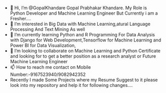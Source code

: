 - 👋 Hi, I’m @GopalKhandare Gopal Prabhakar Khandare. My Role is Python Developer and Machine Learning Engineer But Currently i am a Fresher....
- 👀 I’m interested in Big Data with Machine Learning,atural Language Processing And Text Mining As well
- 🌱 I’m currently learning Python and R Programming For Data Analysis with Django for Web Development,Tensorflow for Machine Learning and Power BI for Data Visualization,
- 💞️ I’m looking to collaborate on Machine Learning and Python Certificate and looking for to get a better position as a research analyst or Future Machine Learning Engineer
- 📫 How to reach me contact on Mobile Number:-9167523940/9082942352
- Recently I made Some Projects where my Resume Suggest to it please look into my repository and help it for following changes....
<!---
GopalKhandare/GopalKhandare is a ✨ special ✨ repository because its `README.md` (this file) appears on your GitHub profile.
You can click the Preview link to take a look at your changes.
--->
